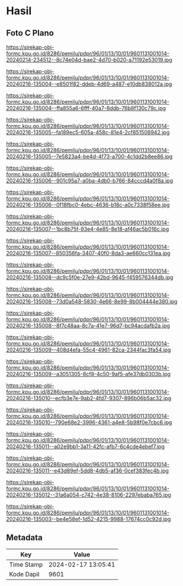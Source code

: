 # Hasil

## Foto C Plano

https://sirekap-obj-formc.kpu.go.id/8286/pemilu/pdpr/96/01/13/10/01/9601131001014-20240214-234512--8c74e04d-bae2-4d70-b020-a71192e53019.jpg

https://sirekap-obj-formc.kpu.go.id/8286/pemilu/pdpr/96/01/13/10/01/9601131001014-20240216-135004--e8501f82-ddeb-4d69-a487-e10db838012a.jpg

https://sirekap-obj-formc.kpu.go.id/8286/pemilu/pdpr/96/01/13/10/01/9601131001014-20240216-135004--ffa855a6-6fff-40a7-8ddb-76b8f130c79c.jpg

https://sirekap-obj-formc.kpu.go.id/8286/pemilu/pdpr/96/01/13/10/01/9601131001014-20240216-135005--fa189ec5-605a-458c-81e4-2cf851508942.jpg

https://sirekap-obj-formc.kpu.go.id/8286/pemilu/pdpr/96/01/13/10/01/9601131001014-20240216-135005--7e5823a4-be4d-4f73-a700-4c1dd2b8ee86.jpg

https://sirekap-obj-formc.kpu.go.id/8286/pemilu/pdpr/96/01/13/10/01/9601131001014-20240216-135006--901c95a7-a0ba-4db0-b766-84cccd4a0f8a.jpg

https://sirekap-obj-formc.kpu.go.id/8286/pemilu/pdpr/96/01/13/10/01/9601131001014-20240216-135006--0f18fbc0-4ebc-4636-b18c-a0c7338f58ee.jpg

https://sirekap-obj-formc.kpu.go.id/8286/pemilu/pdpr/96/01/13/10/01/9601131001014-20240216-135007--1bc8b75f-93e4-4e85-8e18-af46ac5b016c.jpg

https://sirekap-obj-formc.kpu.go.id/8286/pemilu/pdpr/96/01/13/10/01/9601131001014-20240216-135007--850356fa-3407-40f0-8da3-ae660cc131ea.jpg

https://sirekap-obj-formc.kpu.go.id/8286/pemilu/pdpr/96/01/13/10/01/9601131001014-20240216-135008--dc9c5f0e-27e9-42bd-9645-f459576344db.jpg

https://sirekap-obj-formc.kpu.go.id/8286/pemilu/pdpr/96/01/13/10/01/9601131001014-20240216-135008--73d0a548-5830-4e66-8e99-8b004444e380.jpg

https://sirekap-obj-formc.kpu.go.id/8286/pemilu/pdpr/96/01/13/10/01/9601131001014-20240216-135008--8f7c48aa-8c7a-41e7-96d7-bc94acdafb2a.jpg

https://sirekap-obj-formc.kpu.go.id/8286/pemilu/pdpr/96/01/13/10/01/9601131001014-20240216-135009--408d4efa-55c4-4961-82ca-2344fac3fa54.jpg

https://sirekap-obj-formc.kpu.go.id/8286/pemilu/pdpr/96/01/13/10/01/9601131001014-20240216-135009--a3051305-8cf8-4c50-9af5-afe37db0303b.jpg

https://sirekap-obj-formc.kpu.go.id/8286/pemilu/pdpr/96/01/13/10/01/9601131001014-20240216-135010--ecfb3e7e-9ab2-4fd7-9307-896b06b5ac32.jpg

https://sirekap-obj-formc.kpu.go.id/8286/pemilu/pdpr/96/01/13/10/01/9601131001014-20240216-135010--790e68e2-3996-4361-a4e8-5b98f0e7cbc6.jpg

https://sirekap-obj-formc.kpu.go.id/8286/pemilu/pdpr/96/01/13/10/01/9601131001014-20240216-135011--a02e9bb1-3a11-42fc-afb7-6c4cde4ebef7.jpg

https://sirekap-obj-formc.kpu.go.id/8286/pemilu/pdpr/96/01/13/10/01/9601131001014-20240216-135011--e43d89ef-5dd8-4db5-af36-0cef383fec4b.jpg

https://sirekap-obj-formc.kpu.go.id/8286/pemilu/pdpr/96/01/13/10/01/9601131001014-20240216-135012--31a6a054-c742-4e38-8106-2297ebaba765.jpg

https://sirekap-obj-formc.kpu.go.id/8286/pemilu/pdpr/96/01/13/10/01/9601131001014-20240216-135003--be4e58ef-1d52-4215-9988-17674cc0c92d.jpg


## Metadata

| Key        | Value               |
| ---------- | ------------------- |
| Time Stamp | 2024-02-17 13:05:41 |
| Kode Dapil | 9601                |



